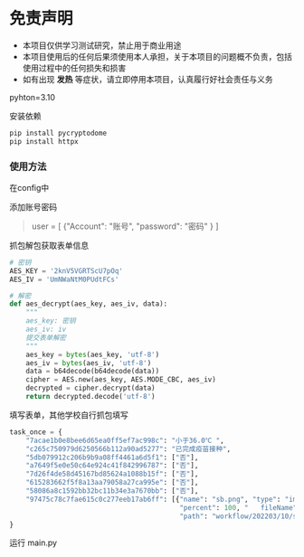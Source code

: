 # 免责声明
- 本项目仅供学习测试研究，禁止用于商业用途
- 本项目使用后的任何后果须使用本人承担，关于本项目的问题概不负责，包括使用过程中的任何损失和损害
- 如有出现 **发热** 等症状，请立即停用本项目，认真履行好社会责任与义务

pyhton=3.10

安装依赖
```python
pip install pycryptodome
pip install httpx
```

### 使用方法


在config中

添加账号密码
>user = [
    {"Account": "账号",
     "password": "密码"
     }
]

抓包解包获取表单信息

```Python
# 密钥
AES_KEY = '2knV5VGRTScU7pOq'
AES_IV = 'UmNWaNtM0PUdtFCs'

# 解密
def aes_decrypt(aes_key, aes_iv, data):
    """
    aes_key: 密钥
    aes_iv: iv
    提交表单解密
    """
    aes_key = bytes(aes_key, 'utf-8')
    aes_iv = bytes(aes_iv, 'utf-8')
    data = b64decode(b64decode(data))
    cipher = AES.new(aes_key, AES.MODE_CBC, aes_iv)
    decrypted = cipher.decrypt(data)
    return decrypted.decode('utf-8')
```
填写表单，其他学校自行抓包填写
```Python
task_once = {
    "7acae1b0e8bee6d65ea0ff5ef7ac998c": "小于36.0℃ ",
    "c265c750979d6250566b112a90ad5277": "已完成疫苗接种",
    "5db079912c206b9b9a08ff4461a6d5f1": ["否"],
    "a7649f5e0e50c64e924c41f842996787": ["否"],
    "7d26f4de58d45167bd85624a1088b15f": ["否"],
    "615283662f5f8a13aa79058a27ca995e": ["否"],
    "58086a8c1592bb32bc11b34e3a7670bb": ["否"],
    "97475c78c7fae615c0c277eeb17ab6ff": [{"name": "sb.png", "type": "image/png", "size": 642368, "status": "done",
                                          "percent": 100, "   fileName": "workflow/202203/10/sb.png",
                                          "path": "workflow/202203/10/sbyiban.png"}]
}
```
运行 main.py
